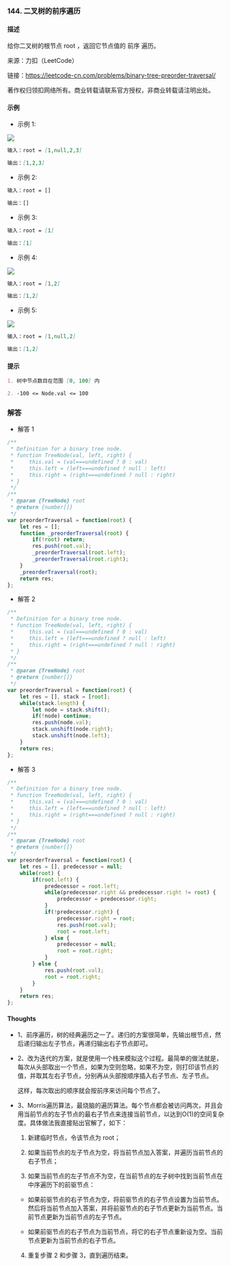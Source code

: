 ### 144. 二叉树的前序遍历

#### 描述

给你二叉树的根节点 root ，返回它节点值的 前序 遍历。

来源：力扣（LeetCode）

链接：https://leetcode-cn.com/problems/binary-tree-preorder-traversal/

著作权归领扣网络所有。商业转载请联系官方授权，非商业转载请注明出处。

#### 示例

+ 示例 1:

![](https://assets.leetcode.com/uploads/2020/09/15/inorder_1.jpg)
```md
输入：root = [1,null,2,3]

输出：[1,2,3]
```
+ 示例 2:
```md
输入：root = []

输出：[]
```
+ 示例 3:
```md
输入：root = [1]

输出：[1]
```
+ 示例 4:

![](https://assets.leetcode.com/uploads/2020/09/15/inorder_5.jpg)
```md
输入：root = [1,2]

输出：[1,2]
```
+ 示例 5:

![](https://assets.leetcode.com/uploads/2020/09/15/inorder_4.jpg)
```md
输入：root = [1,null,2]

输出：[1,2]
```


#### 提示
```md
1. 树中节点数目在范围 [0, 100] 内

2. -100 <= Node.val <= 100
```

### 解答

+ 解答 1
```js
/**
 * Definition for a binary tree node.
 * function TreeNode(val, left, right) {
 *     this.val = (val===undefined ? 0 : val)
 *     this.left = (left===undefined ? null : left)
 *     this.right = (right===undefined ? null : right)
 * }
 */
/**
 * @param {TreeNode} root
 * @return {number[]}
 */
var preorderTraversal = function(root) {
    let res = [];
    function _preorderTraversal(root) {
        if(!root) return;
        res.push(root.val);
        _preorderTraversal(root.left);
        _preorderTraversal(root.right);
    }
    _preorderTraversal(root);
    return res;
};
```

+ 解答 2
```js
/**
 * Definition for a binary tree node.
 * function TreeNode(val, left, right) {
 *     this.val = (val===undefined ? 0 : val)
 *     this.left = (left===undefined ? null : left)
 *     this.right = (right===undefined ? null : right)
 * }
 */
/**
 * @param {TreeNode} root
 * @return {number[]}
 */
var preorderTraversal = function(root) {
    let res = [], stack = [root];
    while(stack.length) {
        let node = stack.shift();
        if(!node) continue;
        res.push(node.val);
        stack.unshift(node.right);
        stack.unshift(node.left);
    }
    return res;
};
```

+ 解答 3
```js
/**
 * Definition for a binary tree node.
 * function TreeNode(val, left, right) {
 *     this.val = (val===undefined ? 0 : val)
 *     this.left = (left===undefined ? null : left)
 *     this.right = (right===undefined ? null : right)
 * }
 */
/**
 * @param {TreeNode} root
 * @return {number[]}
 */
var preorderTraversal = function(root) {
    let res = [], predecessor = null;
    while(root) {
        if(root.left) {
            predecessor = root.left;
            while(predecessor.right && predecessor.right != root) {
                predecessor = predecessor.right;
            }
            if(!predecessor.right) {
                predecessor.right = root;
                res.push(root.val);
                root = root.left;
            } else {
                predecessor = null;
                root = root.right;
            }
        } else {
            res.push(root.val);
            root = root.right;
        }
    }
    return res;
};
```

#### Thoughts

+ 1、前序遍历，树的经典遍历之一了。递归的方案很简单，先输出根节点，然后递归输出左子节点，再递归输出右子节点即可。

+ 2、改为迭代的方案，就是使用一个栈来模拟这个过程。最简单的做法就是，每次从头部取出一个节点，如果为空则忽略，如果不为空，则打印该节点的值，并取其左右子节点，分别再从头部按顺序插入右子节点、左子节点。
  
  这样，每次取出的顺序就会按前序来访问每个节点了。

+ 3、Morris遍历算法，最烧脑的遍历算法。每个节点都会被访问两次，并且会用当前节点的左子节点的最右子节点来连接当前节点，以达到O(1)的空间复杂度。具体做法我直接贴出官解了，如下：

  1. 新建临时节点，令该节点为 root；

  2. 如果当前节点的左子节点为空，将当前节点加入答案，并遍历当前节点的右子节点；

  3. 如果当前节点的左子节点不为空，在当前节点的左子树中找到当前节点在中序遍历下的前驱节点：

    + 如果前驱节点的右子节点为空，将前驱节点的右子节点设置为当前节点。然后将当前节点加入答案，并将前驱节点的右子节点更新为当前节点。当前节点更新为当前节点的左子节点。

    + 如果前驱节点的右子节点为当前节点，将它的右子节点重新设为空。当前节点更新为当前节点的右子节点。

  4. 重复步骤 2 和步骤 3，直到遍历结束。
